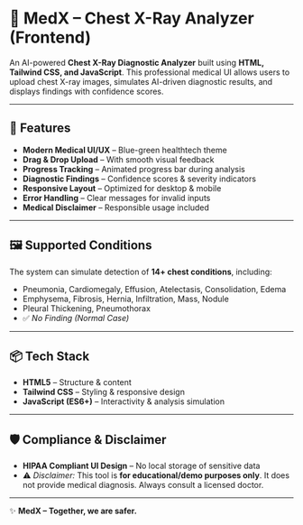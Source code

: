 # 💙 MedX – Chest X-Ray Analyzer (Frontend)

An AI-powered **Chest X-Ray Diagnostic Analyzer** built using **HTML, Tailwind CSS, and JavaScript**.
This professional medical UI allows users to upload chest X-ray images, simulates AI-driven diagnostic results, and displays findings with confidence scores.

---

## 🚀 Features

* **Modern Medical UI/UX** – Blue-green healthtech theme
* **Drag & Drop Upload** – With smooth visual feedback
* **Progress Tracking** – Animated progress bar during analysis
* **Diagnostic Findings** – Confidence scores & severity indicators
* **Responsive Layout** – Optimized for desktop & mobile
* **Error Handling** – Clear messages for invalid inputs
* **Medical Disclaimer** – Responsible usage included

---

## 🖼️ Supported Conditions

The system can simulate detection of **14+ chest conditions**, including:

* Pneumonia, Cardiomegaly, Effusion, Atelectasis, Consolidation, Edema
* Emphysema, Fibrosis, Hernia, Infiltration, Mass, Nodule
* Pleural Thickening, Pneumothorax
* ✅ *No Finding (Normal Case)*

---

## 📦 Tech Stack

* **HTML5** – Structure & content
* **Tailwind CSS** – Styling & responsive design
* **JavaScript (ES6+)** – Interactivity & analysis simulation

---

## 🛡️ Compliance & Disclaimer

* **HIPAA Compliant UI Design** – No local storage of sensitive data
* ⚠️ *Disclaimer:* This tool is **for educational/demo purposes only**.
  It does not provide medical diagnosis. Always consult a licensed doctor.

---

✨ **MedX – Together, we are safer.**


